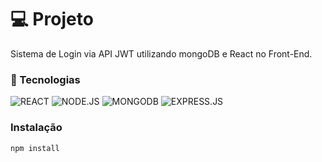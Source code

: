 # 💻 Projeto

Sistema de Login via API JWT utilizando mongoDB e React no Front-End.

### 🧱 Tecnologias

![REACT](https://img.shields.io/badge/React-20232A?style=for-the-badge&logo=react&logoColor=61DAFB) 
![NODE.JS](https://img.shields.io/badge/Node.js-43853D?style=for-the-badge&logo=node.js&logoColor=white)
![MONGODB](https://img.shields.io/badge/MongoDB-4EA94B?style=for-the-badge&logo=mongodb&logoColor=white) 
![EXPRESS.JS](https://img.shields.io/badge/Express.js-404D59?style=for-the-badge)

### Instalação

```bash
npm install
```
